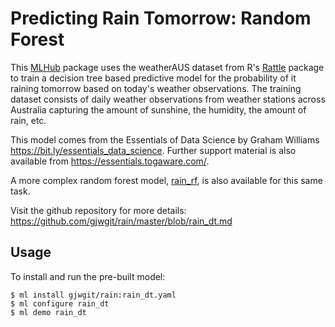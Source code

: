 Predicting Rain Tomorrow: Random Forest
=======================================

This [MLHub](https://mlhub.ai) package uses the weatherAUS dataset
from R's [Rattle](https://rattle.togaware.com) package to train a
decision tree based predictive model for the probability of it raining
tomorrow based on today's weather observations. The training dataset
consists of daily weather observations from weather stations across
Australia capturing the amount of sunshine, the humidity, the amount
of rain, etc.

This model comes from the Essentials of Data Science by Graham Williams
<https://bit.ly/essentials_data_science>. Further support material is
also available from <https://essentials.togaware.com/>.

A more complex random forest model,
[rain_rf](https://github.com/gjwgit/rain/blob/master/rain_rf.md), is also available
for this same task.

Visit the github repository for more details:
<https://github.com/gjwgit/rain/master/blob/rain_dt.md>

Usage
-----

To install and run the pre-built model:

    $ ml install gjwgit/rain:rain_dt.yaml
    $ ml configure rain_dt
    $ ml demo rain_dt
